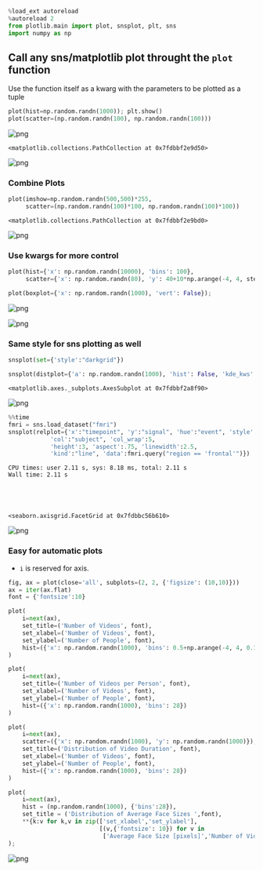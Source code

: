```python
%load_ext autoreload
%autoreload 2
from plotlib.main import plot, snsplot, plt, sns
import numpy as np

```

## Call any sns/matplotlib plot throught the `plot` function
Use the function itself as a kwarg with the parameters to be plotted as a tuple


```python
plot(hist=np.random.randn(1000)); plt.show()
plot(scatter=(np.random.randn(100), np.random.randn(100)))
```


![png](images/output_2_0.png)





    <matplotlib.collections.PathCollection at 0x7fdbbf2e9d50>




![png](images/output_2_2.png)


### Combine Plots


```python
plot(imshow=np.random.randn(500,500)*255,
     scatter=(np.random.randn(100)*100, np.random.randn(100)*100))
```




    <matplotlib.collections.PathCollection at 0x7fdbbf2e9bd0>




![png](images/output_4_1.png)


### Use kwargs for more control


```python
plot(hist={'x': np.random.randn(10000), 'bins': 100},
     scatter={'x': np.random.randn(80), 'y': 40+10*np.arange(-4, 4, step=0.1)+np.random.randn(80), 'c': 'red'},); plt.show()

plot(boxplot={'x': np.random.randn(1000), 'vert': False});
```


![png](images/output_6_0.png)



![png](images/output_6_1.png)


### Same style for sns plotting as well


```python
snsplot(set={'style':"darkgrid"})
```


```python
snsplot(distplot={'a': np.random.randn(1000), 'hist': False, 'kde_kws':{"color": "k", "lw": 3, "label": "KDE"}})
```




    <matplotlib.axes._subplots.AxesSubplot at 0x7fdbbf2a8f90>




![png](images/output_9_1.png)



```python
%%time
fmri = sns.load_dataset("fmri")
snsplot(relplot={'x':"timepoint", 'y':"signal", 'hue':"event", 'style':"event",
            'col':"subject", 'col_wrap':5,
            'height':3, 'aspect':.75, 'linewidth':2.5,
            'kind':"line", 'data':fmri.query("region == 'frontal'")})
```

    CPU times: user 2.11 s, sys: 8.18 ms, total: 2.11 s
    Wall time: 2.11 s





    <seaborn.axisgrid.FacetGrid at 0x7fdbbc56b610>




![png](images/output_10_2.png)


### Easy for automatic plots
* `i` is reserved for axis. 


```python
fig, ax = plot(close='all', subplots=(2, 2, {'figsize': (10,10)}))
ax = iter(ax.flat)
font = {'fontsize':10}

plot(
    i=next(ax),
    set_title=('Number of Videos', font),
    set_xlabel=('Number of Videos', font),
    set_ylabel=('Number of People', font),
    hist=({'x': np.random.randn(1000), 'bins': 0.5+np.arange(-4, 4, 0.1)})
)

plot(
    i=next(ax),
    set_title=('Number of Videos per Person', font),
    set_xlabel=('Number of Videos', font),
    set_ylabel=('Number of People', font),
    hist=({'x': np.random.randn(1000), 'bins': 28})
)

plot(
    i=next(ax),
    scatter=({'x': np.random.randn(1000), 'y': np.random.randn(1000)}),
    set_title=('Distribution of Video Duration', font),
    set_xlabel=('Number of Videos', font),
    set_ylabel=('Number of People', font),
    hist=({'x': np.random.randn(1000), 'bins': 28})
)

plot(
    i=next(ax),
    hist = (np.random.randn(1000), {'bins':28}),
    set_title = ('Distribution of Average Face Sizes ',font),
    **{k:v for k,v in zip(['set_xlabel','set_ylabel'], 
                          [(v,{'fontsize': 10}) for v in 
                           ['Average Face Size [pixels]','Number of Videos']])}
); 
```


![png](images/output_12_0.png)

